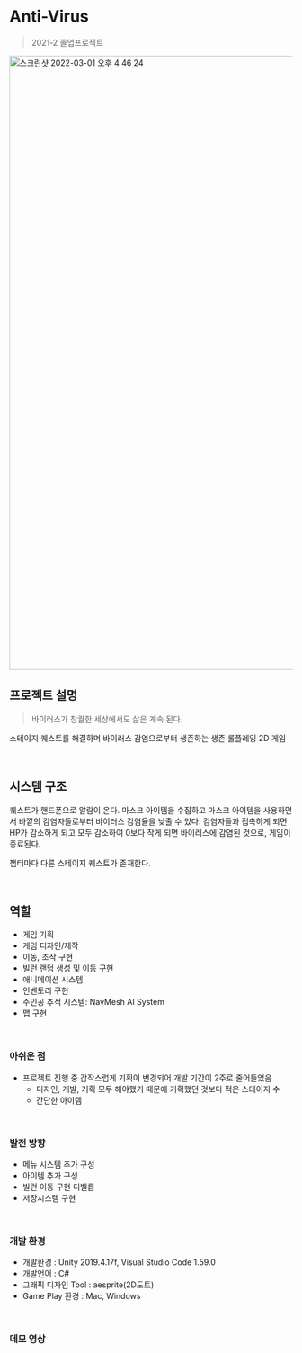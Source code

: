 # Anti-Virus

> 2021-2 졸업프로젝트

<img width="1092" alt="스크린샷 2022-03-01 오후 4 46 24" src="https://user-images.githubusercontent.com/63290629/156126756-1d92fb98-b30e-4f45-9757-936d20b02b34.png">


<br>

## 프로젝트 설명

> 바이러스가 창궐한 세상에서도 삶은 계속 된다.


 스테이지 퀘스트를 해결하며 바이러스 감염으로부터 생존하는 생존 롤플레잉 2D 게임

<br>

## 시스템 구조

퀘스트가 핸드폰으로 알람이 온다. 마스크 아이템을 수집하고 마스크 아이템을 사용하면서 바깥의 감염자들로부터 바이러스 감염율을 낮출 수 있다. 감염자들과 접촉하게 되면 HP가 감소하게 되고 모두 감소하여 0보다 작게 되면 바이러스에 감염된 것으로, 게임이 종료된다. 

챕터마다 다른 스테이지 퀘스트가 존재한다.

<Br>

## 역할

- 게임 기획
- 게임 디자인/제작
- 이동, 조작 구현
- 빌런 랜덤 생성 및 이동 구현
- 애니메이션 시스템
- 인벤토리 구현
- 주인공 추적 시스템: NavMesh AI System
- 맵 구현


<Br>


### 아쉬운 점

- 프로젝트 진행 중 갑작스럽게 기획이 변경되어 개발 기간이 2주로 줄어들었음
    - 디자인, 개발, 기획 모두 해야했기 때문에 기획했던 것보다 적은 스테이지 수
    - 간단한 아이템


<Br>


### 발전 방향

- 메뉴 시스템 추가 구성
- 아이템 추가 구성
- 빌런 이동 구현 디벨롭
- 저장시스템 구현


<Br>



### 개발 환경

- 개발환경 : Unity 2019.4.17f, Visual Studio Code 1.59.0
- 개발언어 : C#
- 그래픽 디자인 Tool : aesprite(2D도트)
- Game Play 환경 : Mac, Windows

<br>

### 데모 영상

<br>

